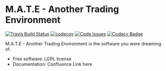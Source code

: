 # M.A.T.E - Another Trading Environment

[![Travis Build Status](https://travis-ci.org/progagtudo/mate.svg?branch=develop)](https://travis-ci.org/progagtudo/mate)
[![codecov](https://codecov.io/gh/progagtudo/mate/branch/develop/graph/badge.svg)](https://codecov.io/gh/progagtudo/mate)
[![Code Issues](https://www.quantifiedcode.com/api/v1/project/a396de00457749a5a3bba585754129ba/badge.svg)](https://www.quantifiedcode.com/app/project/a396de00457749a5a3bba585754129ba)
[![Codacy Badge](https://api.codacy.com/project/badge/Grade/d6afe0aa18724f3f875b27030dab1084)](https://www.codacy.com/app/progagtudo/mate?utm_source=github.com&amp;utm_medium=referral&amp;utm_content=progagtudo/mate&amp;utm_campaign=Badge_Grade)

M.A.T.E - Another Trading Environment is the software you were dreaming of.

* Free software: LGPL license
* Documentation: Confluence Link here


